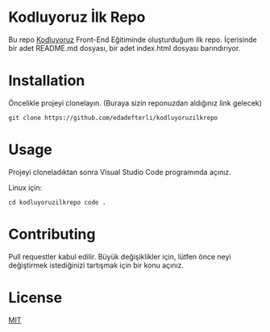 # Kodluyoruz İlk Repo

Bu repo [Kodluyoruz](https://www.kodluyoruz.org/) Front-End Eğitiminde oluşturduğum ilk repo. İçerisinde bir adet README.md dosyası, bir adet index.html dosyası barındırıyor.

# Installation
Öncelikle projeyi clonelayın. (Buraya sizin reponuzdan aldığınız link gelecek)

`
git clone https://github.com/edadefterli/kodluyoruzilkrepo
`
# Usage
Projeyi cloneladıktan sonra Visual Studio Code programında açınız.

Linux için:

`
cd kodluyoruzilkrepo
code .
`
# Contributing
Pull requestler kabul edilir. Büyük değişiklikler için, lütfen önce neyi değiştirmek istediğinizi tartışmak için bir konu açınız.

# License
[MIT](https://choosealicense.com/licenses/mit/)
